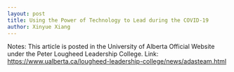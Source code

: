 ```yaml
--- 
layout: post
title: Using the Power of Technology to Lead during the COVID-19
author: Xinyue Xiang
---
```

Notes: This article is posted in the University of Alberta Official Website under the Peter Lougheed Leadership College.
Link: https://www.ualberta.ca/lougheed-leadership-college/news/adasteam.html



